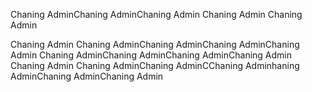 Chaning AdminChaning AdminChaning Admin
Chaning Admin
Chaning Admin


Chaning Admin
Chaning AdminChaning AdminChaning AdminChaning Admin
Chaning AdminChaning AdminChaning AdminChaning Admin
Chaning Admin
Chaning AdminChaning AdminCChaning Adminhaning AdminChaning AdminChaning Admin